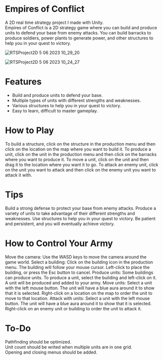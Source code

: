 # Empires of Conflict
 A 2D real time strategy project I made with Unity.  
Empires of Conflict is a 2D strategy game where you can build and produce units to defend your base from enemy attacks. You can build barracks to produce soldiers, power plants to generate power, and other structures to help you in your quest to victory.
 
![RTSProject2D 5 06 2023 10_29_20](https://github.com/aralyilmaz/RTSProject2D/assets/64955826/c7a81e3a-a1ce-4d02-a83b-9aa9426462d5)
 
![RTSProject2D 5 06 2023 10_24_27](https://github.com/aralyilmaz/RTSProject2D/assets/64955826/a246d9f8-5d6a-41fd-b457-cf2595bc9076)

# Features
* Build and produce units to defend your base.
* Multiple types of units with different strengths and weaknesses.
* Various structures to help you in your quest to victory.
* Easy to learn, difficult to master gameplay.

# How to Play
To build a structure, click on the structure in the production menu and then click on the location on the map where you want to build it.
To produce a unit, click on the unit in the production menu and then click on the barracks where you want to produce it.
To move a unit, click on the unit and then drag it to the location where you want it to go.
To attack an enemy unit, click on the unit you want to attack and then click on the enemy unit you want to attack it with.

# Tips
Build a strong defense to protect your base from enemy attacks.
Produce a variety of units to take advantage of their different strengths and weaknesses.
Use structures to help you in your quest to victory.
Be patient and persistent, and you will eventually achieve victory.

# How to Control Your Army
Move the camera: Use the WASD keys to move the camera around the game world.
Select a building: Click on the building icon in the production menu. The building will follow your mouse cursor. Left-click to place the building, or press the Esc button to cancel.
Produce units: Some buildings can produce units. To produce a unit, select the building and left-click on it. A unit will be produced and added to your army.
Move units: Select a unit with the left mouse button. The unit will have a blue aura around it to show that it is selected. Right-click on a location on the map to order the unit to move to that location.
Attack with units: Select a unit with the left mouse button. The unit will have a blue aura around it to show that it is selected. Right-click on an enemy unit or building to order the unit to attack it.

# To-Do
Pathfinding should be optimized.  
Unit count should be writed when multiple units are in one grid.  
Opening and closing menus should be added.
